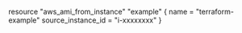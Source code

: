 resource "aws_ami_from_instance" "example" {
  name               = "terraform-example"
  source_instance_id = "i-xxxxxxxx"
}
